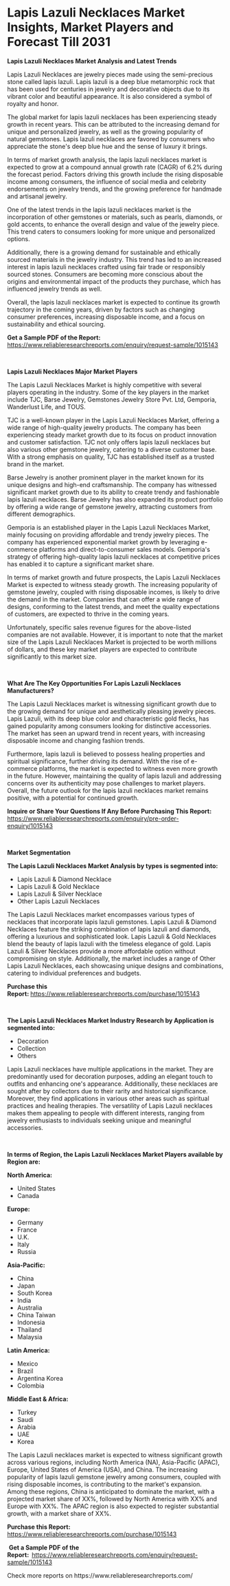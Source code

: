 <p><h1>Lapis Lazuli Necklaces Market Insights, Market Players and Forecast Till 2031</h1></p><p><strong>Lapis Lazuli Necklaces Market Analysis and Latest Trends</strong></p>
<p><p>Lapis Lazuli Necklaces are jewelry pieces made using the semi-precious stone called lapis lazuli. Lapis lazuli is a deep blue metamorphic rock that has been used for centuries in jewelry and decorative objects due to its vibrant color and beautiful appearance. It is also considered a symbol of royalty and honor.</p><p>The global market for lapis lazuli necklaces has been experiencing steady growth in recent years. This can be attributed to the increasing demand for unique and personalized jewelry, as well as the growing popularity of natural gemstones. Lapis lazuli necklaces are favored by consumers who appreciate the stone's deep blue hue and the sense of luxury it brings.</p><p>In terms of market growth analysis, the lapis lazuli necklaces market is expected to grow at a compound annual growth rate (CAGR) of 6.2% during the forecast period. Factors driving this growth include the rising disposable income among consumers, the influence of social media and celebrity endorsements on jewelry trends, and the growing preference for handmade and artisanal jewelry.</p><p>One of the latest trends in the lapis lazuli necklaces market is the incorporation of other gemstones or materials, such as pearls, diamonds, or gold accents, to enhance the overall design and value of the jewelry piece. This trend caters to consumers looking for more unique and personalized options.</p><p>Additionally, there is a growing demand for sustainable and ethically sourced materials in the jewelry industry. This trend has led to an increased interest in lapis lazuli necklaces crafted using fair trade or responsibly sourced stones. Consumers are becoming more conscious about the origins and environmental impact of the products they purchase, which has influenced jewelry trends as well.</p><p>Overall, the lapis lazuli necklaces market is expected to continue its growth trajectory in the coming years, driven by factors such as changing consumer preferences, increasing disposable income, and a focus on sustainability and ethical sourcing.</p></p>
<p><strong>Get a Sample PDF of the Report:&nbsp;</strong> <a href="https://www.reliableresearchreports.com/enquiry/request-sample/1015143">https://www.reliableresearchreports.com/enquiry/request-sample/1015143</a></p>
<p>&nbsp;</p>
<p><strong>Lapis Lazuli Necklaces Major Market Players</strong></p>
<p><p>The Lapis Lazuli Necklaces Market is highly competitive with several players operating in the industry. Some of the key players in the market include TJC, Barse Jewelry, Gemstones Jewelry Store Pvt. Ltd, Gemporia, Wanderlust Life, and TOUS.</p><p>TJC is a well-known player in the Lapis Lazuli Necklaces Market, offering a wide range of high-quality jewelry products. The company has been experiencing steady market growth due to its focus on product innovation and customer satisfaction. TJC not only offers lapis lazuli necklaces but also various other gemstone jewelry, catering to a diverse customer base. With a strong emphasis on quality, TJC has established itself as a trusted brand in the market.</p><p>Barse Jewelry is another prominent player in the market known for its unique designs and high-end craftsmanship. The company has witnessed significant market growth due to its ability to create trendy and fashionable lapis lazuli necklaces. Barse Jewelry has also expanded its product portfolio by offering a wide range of gemstone jewelry, attracting customers from different demographics.</p><p>Gemporia is an established player in the Lapis Lazuli Necklaces Market, mainly focusing on providing affordable and trendy jewelry pieces. The company has experienced exponential market growth by leveraging e-commerce platforms and direct-to-consumer sales models. Gemporia's strategy of offering high-quality lapis lazuli necklaces at competitive prices has enabled it to capture a significant market share.</p><p>In terms of market growth and future prospects, the Lapis Lazuli Necklaces Market is expected to witness steady growth. The increasing popularity of gemstone jewelry, coupled with rising disposable incomes, is likely to drive the demand in the market. Companies that can offer a wide range of designs, conforming to the latest trends, and meet the quality expectations of customers, are expected to thrive in the coming years.</p><p>Unfortunately, specific sales revenue figures for the above-listed companies are not available. However, it is important to note that the market size of the Lapis Lazuli Necklaces Market is projected to be worth millions of dollars, and these key market players are expected to contribute significantly to this market size.</p></p>
<p>&nbsp;</p>
<p><strong>What Are The Key Opportunities For Lapis Lazuli Necklaces Manufacturers?</strong></p>
<p><p>The Lapis Lazuli Necklaces market is witnessing significant growth due to the growing demand for unique and aesthetically pleasing jewelry pieces. Lapis Lazuli, with its deep blue color and characteristic gold flecks, has gained popularity among consumers looking for distinctive accessories. The market has seen an upward trend in recent years, with increasing disposable income and changing fashion trends.</p><p>Furthermore, lapis lazuli is believed to possess healing properties and spiritual significance, further driving its demand. With the rise of e-commerce platforms, the market is expected to witness even more growth in the future. However, maintaining the quality of lapis lazuli and addressing concerns over its authenticity may pose challenges to market players. Overall, the future outlook for the lapis lazuli necklaces market remains positive, with a potential for continued growth.</p></p>
<p><strong>Inquire or Share Your Questions If Any Before Purchasing This Report:</strong> <a href="https://www.reliableresearchreports.com/enquiry/pre-order-enquiry/1015143">https://www.reliableresearchreports.com/enquiry/pre-order-enquiry/1015143</a></p>
<p>&nbsp;</p>
<p><strong>Market Segmentation</strong></p>
<p><strong>The Lapis Lazuli Necklaces Market Analysis by types is segmented into:</strong></p>
<p><ul><li>Lapis Lazuli & Diamond Necklace</li><li>Lapis Lazuli & Gold Necklace</li><li>Lapis Lazuli & Silver Necklace</li><li>Other Lapis Lazuli Necklaces</li></ul></p>
<p><p>The Lapis Lazuli Necklaces market encompasses various types of necklaces that incorporate lapis lazuli gemstones. Lapis Lazuli & Diamond Necklaces feature the striking combination of lapis lazuli and diamonds, offering a luxurious and sophisticated look. Lapis Lazuli & Gold Necklaces blend the beauty of lapis lazuli with the timeless elegance of gold. Lapis Lazuli & Silver Necklaces provide a more affordable option without compromising on style. Additionally, the market includes a range of Other Lapis Lazuli Necklaces, each showcasing unique designs and combinations, catering to individual preferences and budgets.</p></p>
<p><strong>Purchase this Report:&nbsp;</strong><a href="https://www.reliableresearchreports.com/purchase/1015143">https://www.reliableresearchreports.com/purchase/1015143</a></p>
<p>&nbsp;</p>
<p><strong>The Lapis Lazuli Necklaces Market Industry Research by Application is segmented into:</strong></p>
<p><ul><li>Decoration</li><li>Collection</li><li>Others</li></ul></p>
<p><p>Lapis Lazuli necklaces have multiple applications in the market. They are predominantly used for decoration purposes, adding an elegant touch to outfits and enhancing one's appearance. Additionally, these necklaces are sought after by collectors due to their rarity and historical significance. Moreover, they find applications in various other areas such as spiritual practices and healing therapies. The versatility of Lapis Lazuli necklaces makes them appealing to people with different interests, ranging from jewelry enthusiasts to individuals seeking unique and meaningful accessories.</p></p>
<p>&nbsp;</p>
<p><strong>In terms of Region, the Lapis Lazuli Necklaces Market Players available by Region are:</strong></p>
<p>
    <p> <strong> North America: </strong>
        <ul>
            <li>United States</li>
            <li>Canada</li>
        </ul>
        </p> 
    <p> <strong> Europe: </strong>
        <ul>
            <li>Germany</li>
            <li>France</li>
            <li>U.K.</li>
            <li>Italy</li>
            <li>Russia</li>
        </ul>
        </p> 
    <p> <strong> Asia-Pacific: </strong>
        <ul>
            <li>China</li>
            <li>Japan</li>
            <li>South Korea</li>
            <li>India</li>
            <li>Australia</li>
            <li>China Taiwan</li>
            <li>Indonesia</li>
            <li>Thailand</li>
            <li>Malaysia</li>
        </ul>
        </p> 
    <p> <strong> Latin America: </strong>
        <ul>
            <li>Mexico</li>
            <li>Brazil</li>
            <li>Argentina Korea</li>
            <li>Colombia</li>
        </ul>
        </p> 
    <p> <strong> Middle East & Africa: </strong>
        <ul>
            <li>Turkey</li>
            <li>Saudi</li>
            <li>Arabia</li>
            <li>UAE</li>
            <li>Korea</li>
        </ul>
    </p>
    </p>
<p><p>The Lapis Lazuli necklaces market is expected to witness significant growth across various regions, including North America (NA), Asia-Pacific (APAC), Europe, United States of America (USA), and China. The increasing popularity of lapis lazuli gemstone jewelry among consumers, coupled with rising disposable incomes, is contributing to the market's expansion. Among these regions, China is anticipated to dominate the market, with a projected market share of XX%, followed by North America with XX% and Europe with XX%. The APAC region is also expected to register substantial growth, with a market share of XX%.</p></p>
<p><strong>Purchase this Report: </strong><a href="https://www.reliableresearchreports.com/purchase/1015143">https://www.reliableresearchreports.com/purchase/1015143</a></p>
<p>&nbsp;<strong>Get a Sample PDF of the Report:&nbsp;&nbsp;</strong><a href="https://www.reliableresearchreports.com/enquiry/request-sample/1015143">https://www.reliableresearchreports.com/enquiry/request-sample/1015143</a></p>
<p><strong></strong></p>
<p>Check more reports on https://www.reliableresearchreports.com/</p>